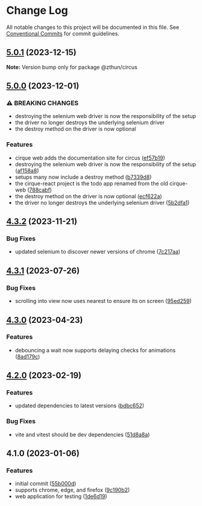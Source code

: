 # Change Log

All notable changes to this project will be documented in this file.
See [Conventional Commits](https://conventionalcommits.org) for commit guidelines.

## [5.0.1](https://github.com/zthun/cirque/compare/v5.0.0...v5.0.1) (2023-12-15)

**Note:** Version bump only for package @zthun/circus





## [5.0.0](https://github.com/zthun/cirque/compare/v4.3.2...v5.0.0) (2023-12-01)


### ⚠ BREAKING CHANGES

* destroying the selenium web driver is now the responsibility of the setup
* the driver no longer destroys the underlying selenium driver
* the destroy method on the driver is now optional

### Features

* cirque web adds the documentation site for circus ([ef57b19](https://github.com/zthun/cirque/commit/ef57b19c609e428799551912ff5349534dd22b35))
* destroying the selenium web driver is now the responsibility of the setup ([af158a8](https://github.com/zthun/cirque/commit/af158a883d1bfc3bb0d004db42d59d555bf00bbe))
* setups many now include a destroy method ([b7339d8](https://github.com/zthun/cirque/commit/b7339d8683121bdd869d9bd8253db13fcefe0665))
* the cirque-react project is the todo app renamed from the old cirque-web ([788cabf](https://github.com/zthun/cirque/commit/788cabf211a122f154152ea4c04ed4c7096e8b21))
* the destroy method on the driver is now optional ([ecf622a](https://github.com/zthun/cirque/commit/ecf622aae1a4b60aa222e41fa30d3cda8c1a5c26))
* the driver no longer destroys the underlying selenium driver ([5b2dfa1](https://github.com/zthun/cirque/commit/5b2dfa1999f2c657feffbc07a3a9523c79ba382f))



## [4.3.2](https://github.com/zthun/cirque/compare/v4.3.1...v4.3.2) (2023-11-21)


### Bug Fixes

* updated selenium to discover newer versions of chrome ([7c217aa](https://github.com/zthun/cirque/commit/7c217aad39049d8be3e3a0b70a1efb327d3af974))



## [4.3.1](https://github.com/zthun/cirque/compare/v4.3.0...v4.3.1) (2023-07-26)


### Bug Fixes

* scrolling into view now uses nearest to ensure its on screen ([95ed259](https://github.com/zthun/cirque/commit/95ed2594177c70b620829211445ee9bfa0e9f87d))



## [4.3.0](https://github.com/zthun/cirque/compare/v4.2.0...v4.3.0) (2023-04-23)


### Features

* debouncing a wait now supports delaying checks for animations ([8ad179c](https://github.com/zthun/cirque/commit/8ad179c1c5b0129d817a5911a1fceb6dc41b7327))



## [4.2.0](https://github.com/zthun/cirque/compare/v4.1.0...v4.2.0) (2023-02-19)


### Features

* updated dependencies to latest versions ([bdbc652](https://github.com/zthun/cirque/commit/bdbc652148438359dd98057cc9a7a422c0cdf78f))


### Bug Fixes

* vite and vitest should be dev dependencies ([51d8a8a](https://github.com/zthun/cirque/commit/51d8a8aa2607b458285505000c768ecc09ede935))



## 4.1.0 (2023-01-06)


### Features

* initial commit ([55b000d](https://github.com/zthun/cirque/commit/55b000dab2a283f19d28c63ea246112552dc1c98))
* supports chrome, edge, and firefox ([9c190b2](https://github.com/zthun/cirque/commit/9c190b2babc9eef729483be903bbcd10687a1833))
* web application for testing ([1de6d19](https://github.com/zthun/cirque/commit/1de6d193b4d4a2a5336e742a00337f6cbec63329))
